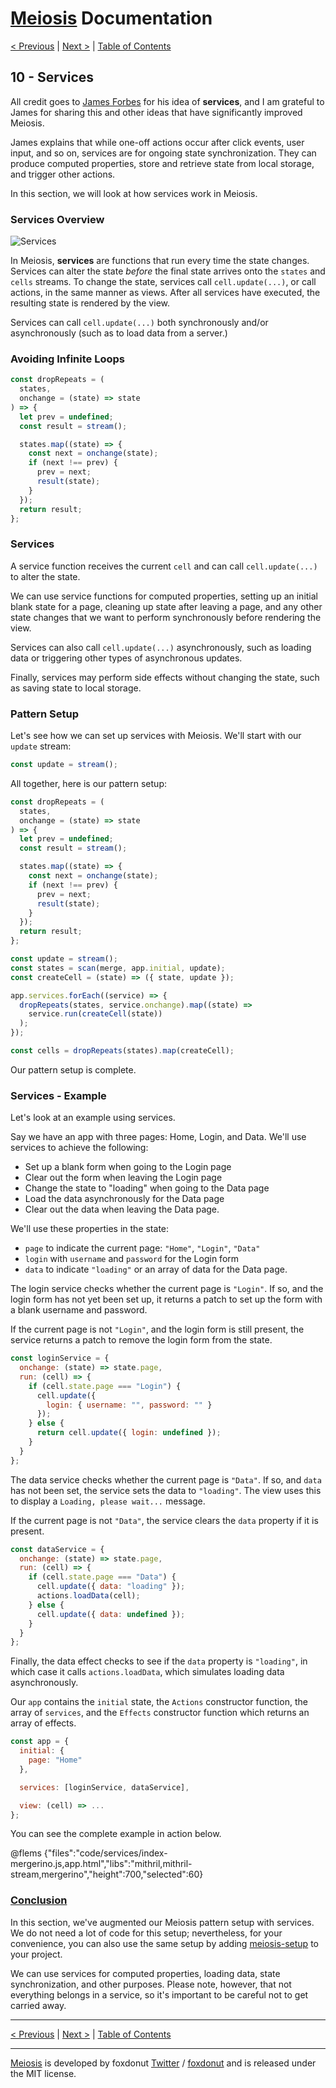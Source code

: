 # [Meiosis](https://meiosis.js.org) Documentation

[< Previous](09-using-react.html) |
[Next >](11-nesting.html) |
[Table of Contents](toc.html)

## 10 - Services

All credit goes to [James Forbes](https://james-forbes.com) for his idea of **services**, and I am
grateful to James for sharing this and other ideas that have significantly improved Meiosis.

James explains that while one-off actions occur after click events, user input, and so on, services
are for ongoing state synchronization. They can produce computed properties, store and retrieve
state from local storage, and trigger other actions.

In this section, we will look at how services work in Meiosis.

### Services Overview

![Services](services.svg)

In Meiosis, **services** are functions that run every time the state changes. Services can alter the
state _before_ the final state arrives onto the `states` and `cells` streams. To change the state,
services call `cell.update(...)`, or call actions, in the same manner as views. After all services
have executed, the resulting state is rendered by the view.

Services can call `cell.update(...)` both synchronously and/or asynchronously (such as to load data
from a server.)

### Avoiding Infinite Loops

```js
const dropRepeats = (
  states,
  onchange = (state) => state
) => {
  let prev = undefined;
  const result = stream();

  states.map((state) => {
    const next = onchange(state);
    if (next !== prev) {
      prev = next;
      result(state);
    }
  });
  return result;
};
```

### Services

A service function receives the current `cell` and can call `cell.update(...)` to alter the state.

We can use service functions for computed properties, setting up an initial blank state for a page,
cleaning up state after leaving a page, and any other state changes that we want to perform
synchronously before rendering the view.

Services can also call `cell.update(...)` asynchronously, such as loading data or triggering other
types of asynchronous updates.

Finally, services may perform side effects without changing the state, such as saving state to local
storage.

### Pattern Setup

Let's see how we can set up services with Meiosis. We'll start with our `update` stream:

```js
const update = stream();
```

All together, here is our pattern setup:

```js
const dropRepeats = (
  states,
  onchange = (state) => state
) => {
  let prev = undefined;
  const result = stream();

  states.map((state) => {
    const next = onchange(state);
    if (next !== prev) {
      prev = next;
      result(state);
    }
  });
  return result;
};

const update = stream();
const states = scan(merge, app.initial, update);
const createCell = (state) => ({ state, update });

app.services.forEach((service) => {
  dropRepeats(states, service.onchange).map((state) =>
    service.run(createCell(state))
  );
});

const cells = dropRepeats(states).map(createCell);
```

Our pattern setup is complete.

### Services - Example

Let's look at an example using services.

Say we have an app with three pages: Home, Login, and Data. We'll use services to achieve the
following:

- Set up a blank form when going to the Login page
- Clear out the form when leaving the Login page
- Change the state to "loading" when going to the Data page
- Load the data asynchronously for the Data page
- Clear out the data when leaving the Data page.

We'll use these properties in the state:

- `page` to indicate the current page: `"Home"`, `"Login"`, `"Data"`
- `login` with `username` and `password` for the Login form
- `data` to indicate `"loading"` or an array of data for the Data page.

The login service checks whether the current page is `"Login"`. If so, and the login form has not
yet been set up, it returns a patch to set up the form with a blank username and password.

If the current page is not `"Login"`, and the login form is still present, the service returns a
patch to remove the login form from the state.

```js
const loginService = {
  onchange: (state) => state.page,
  run: (cell) => {
    if (cell.state.page === "Login") {
      cell.update({
        login: { username: "", password: "" }
      });
    } else {
      return cell.update({ login: undefined });
    }
  }
};
```

The data service checks whether the current page is `"Data"`. If so, and `data` has not been set,
the service sets the data to `"loading"`. The view uses this to display a `Loading, please wait...`
message.

If the current page is not `"Data"`, the service clears the `data` property if it is present.

```js
const dataService = {
  onchange: (state) => state.page,
  run: (cell) => {
    if (cell.state.page === "Data") {
      cell.update({ data: "loading" });
      actions.loadData(cell);
    } else {
      cell.update({ data: undefined });
    }
  }
};
```

Finally, the data effect checks to see if the `data` property is `"loading"`, in which case it calls
`actions.loadData`, which simulates loading data asynchronously.

Our `app` contains the `initial` state, the `Actions` constructor function, the array of `services`,
and the `Effects` constructor function which returns an array of effects.

```js
const app = {
  initial: {
    page: "Home"
  },

  services: [loginService, dataService],

  view: (cell) => ...
};
```

You can see the complete example in action below.

@flems {"files":"code/services/index-mergerino.js,app.html","libs":"mithril,mithril-stream,mergerino","height":700,"selected":60}

<a name="conclusion"></a>
### [Conclusion](#conclusion)

In this section, we've augmented our Meiosis pattern setup with services. We do not need a lot of
code for this setup; nevertheless, for your convenience, you can also use the same setup by adding
[meiosis-setup](https://github.com/foxdonut/meiosis/tree/master/helpers/setup#meiosis-setup) to your
project.

We can use services for computed properties, loading data, state synchronization, and other
purposes. Please note, however, that not everything belongs in a service, so it's important to be
careful not to get carried away.

-----

[< Previous](09-using-react.html) |
[Next >](11-nesting.html) |
[Table of Contents](toc.html)

-----

[Meiosis](https://meiosis.js.org) is developed by foxdonut [Twitter](http://twitter.com/foxdonut00) /
[foxdonut](https://github.com/foxdonut) and is released under the MIT license.
